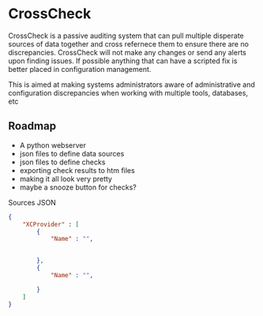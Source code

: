 # CrossCheck
CrossCheck is a passive auditing system that can pull multiple disperate sources of data 
together and cross refernece them to ensure there are no discrepancies. CrossCheck will not
make any changes or send any alerts upon finding issues. If possible anything that 
can have a scripted fix is better placed in configuration management. 

This is aimed at making systems administrators aware of administrative and configuration
discrepancies when working with multiple tools, databases, etc


## Roadmap
* A python webserver 
* json files to define data sources
* json files to define checks
* exporting check results to htm files
* making it all look very pretty
* maybe a snooze button for checks?

Sources JSON
```json
{
	"XCProvider" : [
		{
			"Name" : "",
			

		},
		{
			"Name" : "",

		}
	]
}
```